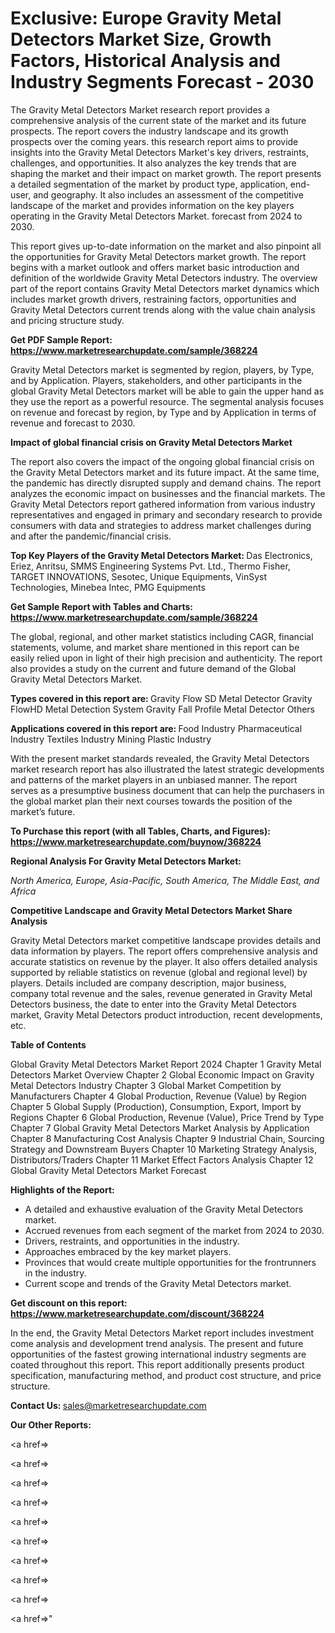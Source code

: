 # Exclusive: Europe Gravity Metal Detectors Market Size, Growth Factors, Historical Analysis and Industry Segments Forecast - 2030

The Gravity Metal Detectors Market research report provides a comprehensive analysis of the current state of the market and its future prospects. The report covers the industry landscape and its growth prospects over the coming years. this research report aims to provide insights into the Gravity Metal Detectors Market's key drivers, restraints, challenges, and opportunities. It also analyzes the key trends that are shaping the market and their impact on market growth. The report presents a detailed segmentation of the market by product type, application, end-user, and geography. It also includes an assessment of the competitive landscape of the market and provides information on the key players operating in the Gravity Metal Detectors Market. forecast from 2024 to 2030.

This report gives up-to-date information on the market and also pinpoint all the opportunities for Gravity Metal Detectors market growth. The report begins with a market outlook and offers market basic introduction and definition of the worldwide Gravity Metal Detectors industry. The overview part of the report contains Gravity Metal Detectors market dynamics which includes market growth drivers, restraining factors, opportunities and Gravity Metal Detectors current trends along with the value chain analysis and pricing structure study.

<strong><b>Get PDF Sample Report: <a href=https://www.marketresearchupdate.com/sample/368224>https://www.marketresearchupdate.com/sample/368224</a></b></strong>

Gravity Metal Detectors market is segmented by region, players, by Type, and by Application. Players, stakeholders, and other participants in the global Gravity Metal Detectors market will be able to gain the upper hand as they use the report as a powerful resource. The segmental analysis focuses on revenue and forecast by region, by Type and by Application in terms of revenue and forecast to 2030.

<strong><b>Impact of global financial crisis on Gravity Metal Detectors Market</b></strong>

The report also covers the impact of the ongoing global financial crisis on the Gravity Metal Detectors market and its future impact. At the same time, the pandemic has directly disrupted supply and demand chains. The report analyzes the economic impact on businesses and the financial markets. The Gravity Metal Detectors report gathered information from various industry representatives and engaged in primary and secondary research to provide consumers with data and strategies to address market challenges during and after the pandemic/financial crisis.

<strong><b>Top Key Players of the Gravity Metal Detectors Market:
</b></strong>Das Electronics, Eriez, Anritsu, SMMS Engineering Systems Pvt. Ltd., Thermo Fisher, TARGET INNOVATIONS, Sesotec, Unique Equipments, VinSyst Technologies, Minebea Intec, PMG Equipments<strong><b>
</b></strong>

<strong><b>Get Sample Report with Tables and Charts: <a href=https://www.marketresearchupdate.com/sample/368224>https://www.marketresearchupdate.com/sample/368224</a></b></strong>

The global, regional, and other market statistics including CAGR, financial statements, volume, and market share mentioned in this report can be easily relied upon in light of their high precision and authenticity. The report also provides a study on the current and future demand of the Global Gravity Metal Detectors Market.

<strong><b>Types covered in this report are:
</b></strong>Gravity Flow SD Metal Detector
Gravity FlowHD Metal Detection System
Gravity Fall Profile Metal Detector
Others<strong><b>
</b></strong>

<strong><b>Applications covered in this report are:
</b></strong>Food Industry
Pharmaceutical Industry
Textiles Industry
Mining
Plastic Industry<strong><b>
</b></strong>

With the present market standards revealed, the Gravity Metal Detectors market research report has also illustrated the latest strategic developments and patterns of the market players in an unbiased manner. The report serves as a presumptive business document that can help the purchasers in the global market plan their next courses towards the position of the market’s future.

<strong><b>To Purchase this report (with all Tables, Charts, and Figures): <a href=https://www.marketresearchupdate.com/buynow/368224>https://www.marketresearchupdate.com/buynow/368224</a></b></strong>

<strong><b>Regional Analysis For Gravity Metal Detectors Market:</b></strong>

<em><i>North America, Europe, Asia-Pacific, South America, The Middle East, and Africa</i></em>

<strong><b>Competitive Landscape and Gravity Metal Detectors Market Share Analysis</b></strong>

Gravity Metal Detectors market competitive landscape provides details and data information by players. The report offers comprehensive analysis and accurate statistics on revenue by the player. It also offers detailed analysis supported by reliable statistics on revenue (global and regional level) by players. Details included are company description, major business, company total revenue and the sales, revenue generated in Gravity Metal Detectors business, the date to enter into the Gravity Metal Detectors market, Gravity Metal Detectors product introduction, recent developments, etc.

<strong><b>Table of Contents</b></strong>

Global Gravity Metal Detectors Market Report 2024
Chapter 1 Gravity Metal Detectors Market Overview
Chapter 2 Global Economic Impact on Gravity Metal Detectors Industry
Chapter 3 Global Market Competition by Manufacturers
Chapter 4 Global Production, Revenue (Value) by Region
Chapter 5 Global Supply (Production), Consumption, Export, Import by Regions
Chapter 6 Global Production, Revenue (Value), Price Trend by Type
Chapter 7 Global Gravity Metal Detectors Market Analysis by Application
Chapter 8 Manufacturing Cost Analysis
Chapter 9 Industrial Chain, Sourcing Strategy and Downstream Buyers
Chapter 10 Marketing Strategy Analysis, Distributors/Traders
Chapter 11 Market Effect Factors Analysis
Chapter 12 Global Gravity Metal Detectors Market Forecast

<strong><b>Highlights of the Report:</b></strong>

- A detailed and exhaustive evaluation of the Gravity Metal Detectors market.
- Accrued revenues from each segment of the market from 2024 to 2030.
- Drivers, restraints, and opportunities in the industry.
- Approaches embraced by the key market players.
- Provinces that would create multiple opportunities for the frontrunners in the industry.
- Current scope and trends of the Gravity Metal Detectors market.

<strong><b>Get discount on this report: <a href=https://www.marketresearchupdate.com/discount/368224>https://www.marketresearchupdate.com/discount/368224</a></b></strong>

In the end, the Gravity Metal Detectors Market report includes investment come analysis and development trend analysis. The present and future opportunities of the fastest growing international industry segments are coated throughout this report. This report additionally presents product specification, manufacturing method, and product cost structure, and price structure.

<strong><b>Contact Us:
</b></strong>sales@marketresearchupdate.com

<strong>Our Other Reports:</strong>

<a href=></a>

<a href=></a>

<a href=></a>

<a href=></a>

<a href=></a>

<a href=></a>

<a href=></a>

<a href=></a>

<a href=></a>

<a href=></a>"
